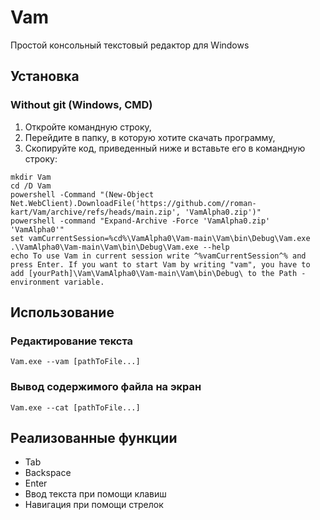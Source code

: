 # Vam
Простой консольный текстовый редактор для Windows
## Установка
### Without git (Windows, CMD)
1. Откройте командную строку,
2. Перейдите в папку, в которую хотите скачать программу,
3. Скопируйте код, приведенный ниже и вставьте его в командную строку:
```
mkdir Vam
cd /D Vam  
powershell -Command "(New-Object Net.WebClient).DownloadFile('https://github.com//roman-kart/Vam/archive/refs/heads/main.zip', 'VamAlpha0.zip')" 
powershell -command "Expand-Archive -Force 'VamAlpha0.zip' 'VamAlpha0'"
set vamCurrentSession=%cd%\VamAlpha0\Vam-main\Vam\bin\Debug\Vam.exe  
.\VamAlpha0\Vam-main\Vam\bin\Debug\Vam.exe --help 
echo To use Vam in current session write ^%vamCurrentSession^% and press Enter. If you want to start Vam by writing "vam", you have to add [yourPath]\Vam\VamAlpha0\Vam-main\Vam\bin\Debug\ to the Path - environment variable.
```
## Использование
### Редактирование текста
```
Vam.exe --vam [pathToFile...]
```
### Вывод содержимого файла на экран
```
Vam.exe --cat [pathToFile...]
```
## Реализованные функции
- Tab
- Backspace 
- Enter
- Ввод текста при помощи клавиш
- Навигация при помощи стрелок
